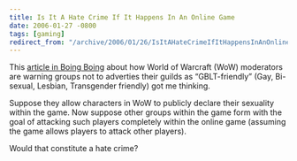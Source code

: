 ```yaml
---
title: Is It A Hate Crime If It Happens In An Online Game
date: 2006-01-27 -0800
tags: [gaming]
redirect_from: "/archive/2006/01/26/IsItAHateCrimeIfItHappensInAnOnlineGame.aspx/"
---
```


This [article in Boing
Boing](http://www.boingboing.net/2006/01/27/world_of_warcraft_do.html "Article on sexuality in World of Warcraft")
about how World of Warcraft (WoW) moderators are warning groups not to
adverties their guilds as “GBLT-friendly” (Gay, Bi-sexual, Lesbian,
Transgender friendly) got me thinking.

Suppose they allow characters in WoW to publicly declare their sexuality
within the game. Now suppose other groups within the game form with the
goal of attacking such players completely within the online game
(assuming the game allows players to attack other players).

Would that constitute a hate crime?

